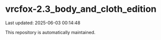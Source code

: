 # vrcfox-2.3_body_and_cloth_edition

Last updated: 2025-06-03 00:14:48

This repository is automatically maintained.
